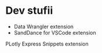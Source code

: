 # Dev stufii

* Data Wrangler extension
* SandDance for VSCode extension

PLotly Express Snippets extension

